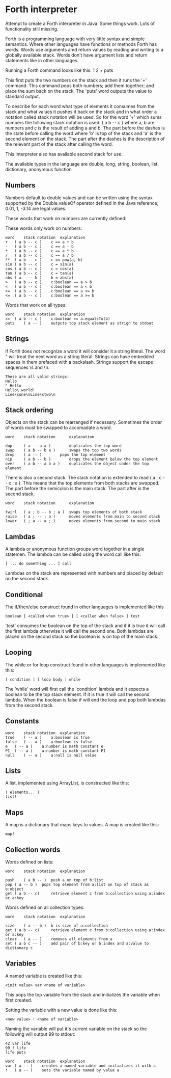 # Forth interpreter

Attempt to create a Forth interpreter in Java. Some things work. Lots of functionality still missing.

Forth is a programming language with very little syntax and simple semantics. Where other languages have functions or methods Forth has words. Words use arguments amd return values by reading and writing to a globally available stack. Words don't have argument lists and return statements like in other languages. 

Running a Forth command looks like this:
1 2 + puts

This first puts the two numbers on the stack and then it runs the '+' command. This command pops both numbers; add them together; and place the sum back on the stack. The 'puts' word outputs the value to standard output. 

To describe for each word what type of elements it consumes from the stack and what values it pushes it back on the stack and in what order a notation called stack notation will be used. So for the word '+' which sums numbers the following stack notation is used: ( a b -- c ) where a, b are numbers and c is the result of adding a and b. The part before the dashes is the state before calling the word where 'b' is top of the stack and 'a' is the second element on the stack. The part after the dashes is the description of the relevant part of the stack after calling the word. 

This interpreter also has available second stack for use.

The available types in the language are double, long, string, boolean, list, dictionary, anonymous function

## Numbers

Numbers default to double values and can be written using the syntax supported by the Double.valueOf operator defined in the Java reference; 0.01, 1, -3.14 are legal values.

These words that work on numbers are currently defined:

These words only work on numbers:

```
word	stack notation	explanation
+	( a b -- c )    c == a + b
-	( a b -- c )    c == a - b
*	( a b -- c )	c == a * b
/	( a b -- c )	c == a / b
**	( a b -- c ) 	c == pow(a, b)
sin	( a b -- c )	c = sin(a)
cos	( a b -- c )	c = cos(a)
tan	( a b -- c )	c = tan(a)
abs	( a   -- b )	b = abs(a)
>	( a b -- c )    c:boolean == a > b
<	( a b -- c )    c:boolean == a < b
>=	( a b -- c )    c:boolean == a <= b
<=	( a b -- c )    c:boolean == a >= b
```


Words that work on all types:

```
word	stack notation	explanation
==	( a b -- c )	c:boolean == a.equalsTo(b)
puts	( a -- ) 	outputs top stack element as strign to stdout
```

## Strings

If Forth does not recognize a word it will consider it a string literal. The word " will treat the next word as a string literal. Strings can have embedded spaces in them prefaced with a backslash. Strings support the escape sequences \s and \n.

```
These are all valid strings:
Hello 
" Hello 
Hello\ world!
Line\sone\nLine\stwo\n
```

## Stack ordering

Objects on the stack can be rearranged if necessary. Sometimes the order of words must be swapped to accomadate a word.

```
word	stack notation		explanation

dup 	( a -- a a )		duplicates the top word
swap 	( a b -- b a )		swaps the top two words
drop 	( a -- )		pops the top element
nip  	( a b -- b )    	drops the element below the top element
over 	( a b -- a b a ) 	duplicates the object under the top element
```

There is also a second stack. The stack notation is extended to read ( a ; c -- c ; a ). This means that the top elements from both stacks are swapped. The part before the semicolon is the main stack. The part after is the second stack.

```
word	stack notation		explanation

twirl	( a ; b -- b ; a )	swaps top elements of both stack
raise 	( a ; -- ; a )		moves elements from main to second stack
lower	( ; a -- a ; ) 		moves elements from second to main stack
```

## Lambdas

A lambda or anonymous function groups word together in a single statemen. The lambda can be called using the word call like this:
```
[ ... do something ... ] call
```

Lambdas on the stack are represented with numbers and placed by default on the second stack.

## Conditional

The if/then/else construct found in other languages is implemented like this

```
boolean [ <called when true> ] [ <called when false> ] test 
```

'test' consumes the boolean on the top of the stack and if it is true it will call the first lambda otherwise it will call the second one. Both lambdas are placed on the second stack so the boolean is is on top of the main stack.

## Looping

The while or for loop construct found in other languages is implemented like this:

```
[ condition ] [ loop body ] while
```

The 'while' word will first call the 'condition' lambda and it expects a boolean to be the top stack element.  If it is true it will call the second lambda. When the boolean is false if will end the loop and pop both lambdas from the second stack. 

## Constants
```
word	stack notation	explanation
true	( -- a )	a:boolean is true
false	( -- a )	a:boolean is false
e	( -- a )	a:number is math constant e 
PI	( -- a )	a:number is math constant PI
null 	( -- a )	a:null is null value
```

## Lists

A list, implemented using ArrayList, is constructed like this:
```
( elements... ) 
list!
```

## Maps

A map is a dictionary that maps keys to values. A map is created like this:

```
map!
```

## Collection words

Words defined on lists:
```
word	stack notation	explanation

push	( a b -- )	push a on top of b:list
pop	( a -- b )	pops top element from a:list on top of stack as b:object
get	( a b -- c)     retrieve element c from b:collection using a:index or a:key
```

Words defined on all collection types:

```
word	stack notation	explanation

size	( a -- b )	b is size of a:collection
get	( a b -- c)     retrieve element c from b:collection using a:index or a:key
clear	( a -- ) 	removes all elements from a
set	( a b c -- )	add pair of b:key or b:index and a:value to dictionary c
```
## Variables

A named variable is created like this:

```
<init value> var <name of variable>
```

This pops the top variable from the stack and initializes the variable when first created.



Setting the variable with a new value is done like this:

```
<new value> ! <name of variable>
```

Naming the variable will put it's current variable on the stack so the following will output 99 to stdout:

```
42 var life 
99 ! life
life puts
```

```
word	stack notation	explanation
var	( a -- )	creates a named variable and initializes it with a
!	( a -- )	sets the variable named by value a
```






